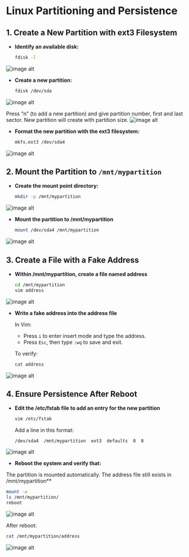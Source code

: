 # Linux Partitioning and Persistence

## 1. Create a New Partition with ext3 Filesystem

- **Identify an available disk:**
  ```bash
  fdisk -l
  ```
![image alt](https://github.com/vishnuraj96/DevOps_course/blob/1a60b80f809e192d6c008094cd3112a505d797eb/image/Picture1.png)
  
- **Create a new partition:**
  ```bash
  fdisk /dev/sda
  ```
![image alt](https://github.com/vishnuraj96/DevOps_course/blob/4e6190be59cc9ebac4c8e5eb0248dc4a950a32fd/image/Picture2.png)
 
  Press “n” (to add a new partition) and give partition number, first and last sector. New partition will create with partition size.
![image alt](https://github.com/vishnuraj96/DevOps_course/blob/4e6190be59cc9ebac4c8e5eb0248dc4a950a32fd/image/Picture3.png)

- **Format the new partition with the ext3 filesystem:**
  ```bash
  mkfs.ext3 /dev/sda4
  ```
![image alt](https://github.com/vishnuraj96/DevOps_course/blob/4e6190be59cc9ebac4c8e5eb0248dc4a950a32fd/image/Picture4.png)
 
## 2. Mount the Partition to `/mnt/mypartition`

- **Create the mount point directory:**
  ```bash
  mkdir -p /mnt/mypartition
  ```
![image alt](https://github.com/vishnuraj96/DevOps_course/blob/4e6190be59cc9ebac4c8e5eb0248dc4a950a32fd/image/Picture5.png)
 
- **Mount the partition to /mnt/mypartition**
  ```bash
  mount /dev/sda4 /mnt/mypartition
  ```
![image alt](https://github.com/vishnuraj96/DevOps_course/blob/4e6190be59cc9ebac4c8e5eb0248dc4a950a32fd/image/Picture6.png)

## 3. Create a File with a Fake Address

- **Within /mnt/mypartition, create a file named address**
  ```bash
  cd /mnt/mypartition
  vim address
  ```
![image alt](https://github.com/vishnuraj96/DevOps_course/blob/4e6190be59cc9ebac4c8e5eb0248dc4a950a32fd/image/Picture7.png)

- **Write a fake address into the address file**

  In Vim:
  - Press `i` to enter insert mode and type the address.
  - Press `Esc`, then type `:wq` to save and exit.

  To verify:
  ```bash
  cat address
  ```
![image alt](https://github.com/vishnuraj96/DevOps_course/blob/4e6190be59cc9ebac4c8e5eb0248dc4a950a32fd/image/Picture8.png)

## 4. Ensure Persistence After Reboot

- **Edit the /etc/fstab file to add an entry for the new partition**
  ```bash
  vim /etc/fstab
  ```

  Add a line in this format:
  ```
  /dev/sda4  /mnt/mypartition  ext3  defaults  0  0
  ```
![image alt](https://github.com/vishnuraj96/DevOps_course/blob/4e6190be59cc9ebac4c8e5eb0248dc4a950a32fd/image/Picture9.png)

- **Reboot the system and verify that:**

The partition is mounted automatically.
The address file still exists in /mnt/mypartition**
  ```bash
  mount -a
  ls /mnt/mypartition/
  reboot
  ```
![image alt](https://github.com/vishnuraj96/DevOps_course/blob/4e6190be59cc9ebac4c8e5eb0248dc4a950a32fd/image/Picture10.png)

  After reboot:
  ```bash
  cat /mnt/mypartition/address
  ```
![image alt](https://github.com/vishnuraj96/DevOps_course/blob/4e6190be59cc9ebac4c8e5eb0248dc4a950a32fd/image/Picture11.png)

